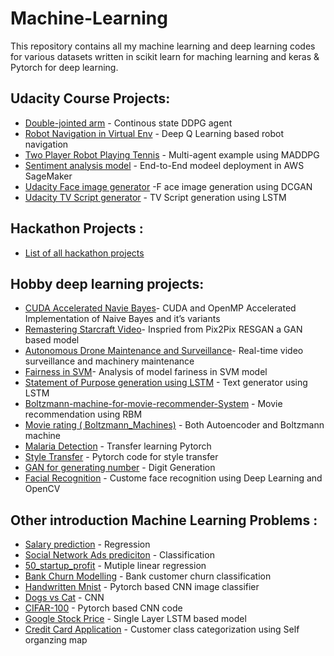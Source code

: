 # Machine-Learning

This repository contains all my machine learning and deep learning codes for various datasets written in scikit learn for maching learning and keras & Pytorch for deep learning.
## Udacity Course Projects: 
* [Double-jointed arm](https://github.com/sand47/DRLND-Continuous-Control) - Continous state DDPG agent
* [Robot Navigation in Virtual Env](https://github.com/sand47/Udacity-drlnd-navigation) - Deep Q Learning based robot navigation
* [Two Player Robot Playing Tennis](https://github.com/sand47/DRLND-Collaboration-Competion) - Multi-agent example using MADDPG  
* [Sentiment analysis model](https://github.com/sand47/udacity-project-sentiment_analysis) - End-to-End modeel deployment in AWS SageMaker
* [Udacity Face image generator](https://github.com/sand47/udacity-face-generation-) -F ace image generation using DCGAN 
* [Udacity TV Script generator](https://github.com/sand47/udacity-project-tv-scripts) - TV Script generation using LSTM

## Hackathon Projects :
* [List of all hackathon projects](https://github.com/sand47/Hackathon-Projects-)

## Hobby deep learning projects: 
* [CUDA Accelerated Navie Bayes](https://github.com/sand47/me759-final-project)- CUDA and OpenMP Accelerated Implementation of Naive Bayes and it’s variants
* [Remastering Starcraft Video](https://github.com/sand47/RESGAN)- Inspried from Pix2Pix RESGAN a GAN based model
* [Autonomous Drone Maintenance and Surveillance](https://github.com/sand47/Autonomous-Drone-Surveillance-and-Machinery-Maintenance)- Real-time video surveillance and machinery maintenance
* [Fairness in SVM](https://github.com/sand47/Fairness-SVM)- Analysis of model fariness in SVM model
* [Statement of Purpose generation using LSTM](https://github.com/sand47/Machine-learning-and-deep-learning-/tree/master/Deep-learning/Supervised/Sop_generator) - Text generator using LSTM
* [Boltzmann-machine-for-movie-recommender-System](https://github.com/sand47/Boltzmann-machine-for-movie-recommender-System/blob/master/README.md) - Movie recommendation using RBM
* [Movie rating ( Boltzmann_Machines)](https://github.com/sand47/Machine-learning-and-deep-learning-/tree/master/Deep-learning/Unsupervised/AutoEncoders) - Both Autoencoder and Boltzmann machine 
* [Malaria Detection](https://github.com/sand47/Malaria-Detection-) - Transfer learning Pytorch
* [Style Transfer](https://github.com/sand47/Machine-learning-and-deep-learning-/tree/master/Deep-learning/Supervised/Sop_generator) - Pytorch code for style transfer
* [GAN for generating number](https://github.com/sand47/Machine-learning-and-deep-learning-/tree/master/Deep-learning/Unsupervised/GAN) - Digit Generation 
* [Facial Recognition](https://github.com/sand47/Machine-learning-and-deep-learning-/tree/master/Deep-learning/Supervised/Facial%20Recognition) - Custome face recognition using 
Deep Learning and OpenCV 

## Other introduction Machine Learning Problems : 

* [Salary prediction](https://github.com/sand47/Machine-learning-and-deep-learning-/tree/master/machine-learning/Regression) - Regression
* [Social Network Ads prediciton](https://github.com/sand47/Machine-learning-and-deep-learning-/tree/master/machine-learning/Classification) - Classification
* [50_startup_profit](https://github.com/sand47/Machine-learning-and-deep-learning-/tree/master/machine-learning/Regression/Multiple%20Linear%20Regression) - Mutiple linear regression
* [Bank Churn Modelling](https://github.com/sand47/Machine-learning-and-deep-learning-/tree/master/Deep-learning/Supervised/ANN) - Bank customer churn classification
* [Handwritten Mnist](https://github.com/sand47/Machine-learning-and-deep-learning-/tree/master/Deep-learning/Supervised/Mnist) - Pytorch based CNN image classifier
* [Dogs vs Cat](https://github.com/sand47/Machine-learning-and-deep-learning-/tree/master/Deep-learning/Supervised/CNN) - CNN 
* [CIFAR-100](https://github.com/sand47/Machine-learning-and-deep-learning-/tree/master/Deep-learning/Supervised/CIFAR-100) - Pytorch based CNN code
* [Google Stock Price](https://github.com/sand47/Machine-learning-and-deep-learning-/tree/master/Deep-learning/Supervised/RNN) - Single Layer LSTM based model
* [Credit Card Application](https://github.com/sand47/Machine-learning-and-deep-learning-/tree/master/Deep-learning/Unsupervised/Self-Organizing-map/) - Customer class categorization using Self organzing map 



